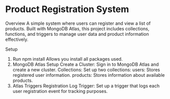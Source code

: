 # Product Registration System
Overview
A simple system where users can register and view a list of products. Built with MongoDB Atlas, this project includes collections, functions, and triggers to manage user data and product information effectively.

Setup
1. Run npm install 
Allows you install all packages used.
2. MongoDB Atlas Setup
Create a Cluster: Sign in to MongoDB Atlas and create a new cluster.
Collections: Set up two collections:
users: Stores registered user information.
products: Stores information about available products.
3. Atlas Triggers
Registration Log Trigger: Set up a trigger that logs each user registration event for tracking purposes.
